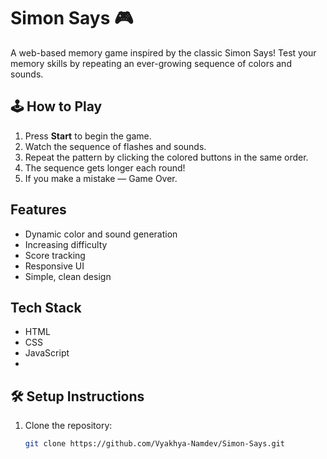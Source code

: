# Simon Says 🎮

A web-based memory game inspired by the classic Simon Says! Test your memory skills by repeating an ever-growing sequence of colors and sounds.

## 🕹️ How to Play

1. Press **Start** to begin the game.
2. Watch the sequence of flashes and sounds.
3. Repeat the pattern by clicking the colored buttons in the same order.
4. The sequence gets longer each round!
5. If you make a mistake — Game Over.

##  Features

- Dynamic color and sound generation
- Increasing difficulty
- Score tracking
- Responsive UI
- Simple, clean design

##  Tech Stack

- HTML
- CSS
- JavaScript
- 
## 🛠️ Setup Instructions

1. Clone the repository:
   ```bash
   git clone https://github.com/Vyakhya-Namdev/Simon-Says.git
